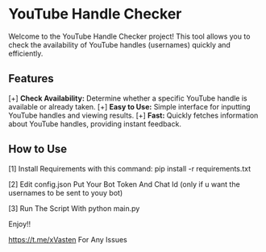 # YouTube Handle Checker

Welcome to the YouTube Handle Checker project! This tool allows you to check the availability of YouTube handles (usernames) quickly and efficiently.

## Features

[+] **Check Availability:** Determine whether a specific YouTube handle is available or already taken.
[+] **Easy to Use:** Simple interface for inputting YouTube handles and viewing results.
[+] **Fast:** Quickly fetches information about YouTube handles, providing instant feedback.

## How to Use

[1] Install Requirements with this command: pip install -r requirements.txt

[2] Edit config.json Put Your Bot Token And Chat Id (only if u want the usernames to be sent to youy bot)

[3] Run The Script With python main.py

Enjoy!!

https://t.me/xVasten For Any Issues
